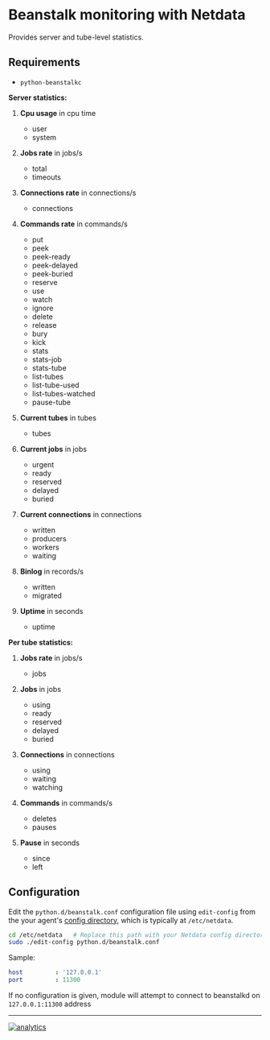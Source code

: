 <!--
title: "Beanstalk monitoring with Netdata"
custom_edit_url: https://github.com/netdata/netdata/edit/master/collectors/python.d.plugin/beanstalk/README.md
sidebar_label: "Beanstalk"
-->

# Beanstalk monitoring with Netdata

Provides server and tube-level statistics.

## Requirements

-   `python-beanstalkc`

**Server statistics:**

1.  **Cpu usage** in cpu time

    -   user
    -   system

2.  **Jobs rate** in jobs/s

    -   total
    -   timeouts

3.  **Connections rate** in connections/s

    -   connections

4.  **Commands rate** in commands/s

    -   put
    -   peek
    -   peek-ready
    -   peek-delayed
    -   peek-buried
    -   reserve
    -   use
    -   watch
    -   ignore
    -   delete
    -   release
    -   bury
    -   kick
    -   stats
    -   stats-job
    -   stats-tube
    -   list-tubes
    -   list-tube-used
    -   list-tubes-watched
    -   pause-tube

5.  **Current tubes** in tubes

    -   tubes

6.  **Current jobs** in jobs

    -   urgent
    -   ready
    -   reserved
    -   delayed
    -   buried

7.  **Current connections** in connections

    -   written
    -   producers
    -   workers
    -   waiting

8.  **Binlog** in records/s

    -   written
    -   migrated

9.  **Uptime** in seconds

    -   uptime

**Per tube statistics:**

1.  **Jobs rate** in jobs/s

    -   jobs

2.  **Jobs** in jobs

    -   using
    -   ready
    -   reserved
    -   delayed
    -   buried

3.  **Connections** in connections

    -   using
    -   waiting
    -   watching

4.  **Commands** in commands/s

    -   deletes
    -   pauses

5.  **Pause** in seconds

    -   since
    -   left

## Configuration

Edit the `python.d/beanstalk.conf` configuration file using `edit-config` from the your agent's [config
directory](/docs/step-by-step/step-04.md#find-your-netdataconf-file), which is typically at `/etc/netdata`.

```bash
cd /etc/netdata   # Replace this path with your Netdata config directory, if different
sudo ./edit-config python.d/beanstalk.conf
```

Sample:

```yaml
host         : '127.0.0.1'
port         : 11300
```

If no configuration is given, module will attempt to connect to beanstalkd on `127.0.0.1:11300` address

---

[![analytics](https://www.google-analytics.com/collect?v=1&aip=1&t=pageview&_s=1&ds=github&dr=https%3A%2F%2Fgithub.com%2Fnetdata%2Fnetdata&dl=https%3A%2F%2Fmy-netdata.io%2Fgithub%2Fcollectors%2Fpython.d.plugin%2Fbeanstalk%2FREADME&_u=MAC~&cid=5792dfd7-8dc4-476b-af31-da2fdb9f93d2&tid=UA-64295674-3)](<>)
